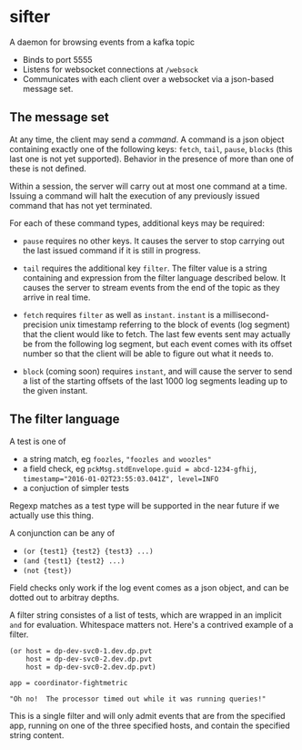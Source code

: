 # sifter
A daemon for browsing events from a kafka topic

- Binds to port 5555
- Listens for websocket connections at `/websock`
- Communicates with each client over a websocket via a json-based message set.

## The message set

At any time, the client may send a *command*.  A command is a json object containing
exactly one of the following keys: `fetch`, `tail`, `pause`, `blocks` (this last one is not yet supported).
Behavior in the presence of more than one of these is not defined.  

Within a session, the server will carry out at most one command at a time.  Issuing a command will 
halt the execution of any previously issued command that has not yet terminated.

For each of these command types, additional keys may be required:

- `pause` requires no other keys.  It causes the server to stop carrying out the 
last issued command if it is still in progress.

- `tail` requires the additional key `filter`.  The filter value is a string containing
and expression from the filter language described below.  It causes the server to stream
events from the end of the topic as they arrive in real time.

- `fetch` requires `filter` as well as `instant`.  `instant` is a millisecond-precision unix
timestamp referring to the block of events (log segment) that the client would like to fetch.
The last few events sent may actually be from the following log segment, but each event comes
with its offset number so that the client will be able to figure out what it needs to.

- `block` (coming soon) requires `instant`, and will cause the server to send a list of
the starting offsets of the last 1000 log segments leading up to the given instant.

## The filter language

A test is one of

- a string match, eg `foozles`, `"foozles and woozles"`
- a field check,  eg `pckMsg.stdEnvelope.guid = abcd-1234-gfhij`, `timestamp="2016-01-02T23:55:03.041Z", level=INFO`
- a conjuction of simpler tests

Regexp matches as a test type will be supported in the near future if we actually use this thing.

A conjunction can be any of

- `(or {test1} {test2} {test3} ...)`
- `(and {test1} {test2} ...)`
- `(not {test})`

Field checks only work if the log event comes as a json object, and can be dotted out to arbitray depths.

A filter string consistes of a list of tests, which are wrapped in an implicit `and` for evaluation.
Whitespace matters not.  Here's a contrived example of a filter.

    (or host = dp-dev-svc0-1.dev.dp.pvt
        host = dp-dev-svc0-2.dev.dp.pvt
        host = dp-dev-svc0-2.dev.dp.pvt)
        
    app = coordinator-fightmetric
    
    "Oh no!  The processor timed out while it was running queries!"
    
This is a single filter and will only admit events that are from the specified app, running on one of the three specified hosts, and contain the specified string content.

